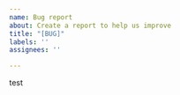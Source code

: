 ```yaml
---
name: Bug report
about: Create a report to help us improve
title: "[BUG]"
labels: ''
assignees: ''

---
```


test
